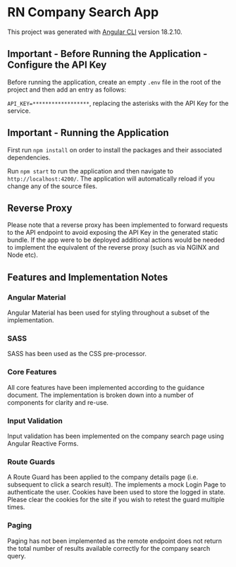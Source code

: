 # RN Company Search App

This project was generated with [Angular CLI](https://github.com/angular/angular-cli) version 18.2.10.

## Important - Before Running the Application - Configure the API Key

Before running the application, create an empty `.env` file in the root of the project and then add an entry as follows:

`API_KEY=******************`, replacing the asterisks with the API Key for the service.

## Important - Running the Application

First run `npm install` on order to install the packages and their associated dependencies.

Run `npm start` to run the application and then navigate to `http://localhost:4200/`. The application will automatically reload if you change any of the source files.

## Reverse Proxy

Please note that a reverse proxy has been implemented to forward requests to the API endpoint to avoid exposing the API Key in the generated static bundle. If the app were to be deployed additional actions would be needed to implement the equivalent of the reverse proxy (such as via NGINX and Node etc).

## Features and Implementation Notes

### Angular Material

Angular Material has been used for styling throughout a subset of the implementation.

### SASS

SASS has been used as the CSS pre-processor.

### Core Features

All core features have been implemented according to the guidance document. The implementation is broken down into a number of components for clarity and re-use.

### Input Validation

Input validation has been implemented on the company search page using Angular Reactive Forms.

### Route Guards

A Route Guard has been applied to the company details page (i.e. subsequent to click a search result). The implements a mock Login Page to authenticate the user. Cookies have been used to store the logged in state. Please clear the cookies for the site if you wish to retest the guard multiple times.

### Paging

Paging has not been implemented as the remote endpoint does not return the total number of results available correctly for the company search query.






